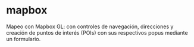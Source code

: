 # mapbox

Mapeo con Mapbox GL: con controles de navegación, direcciones y creación de puntos de interés (POIs) con sus respectivos popus mediante un formulario.
